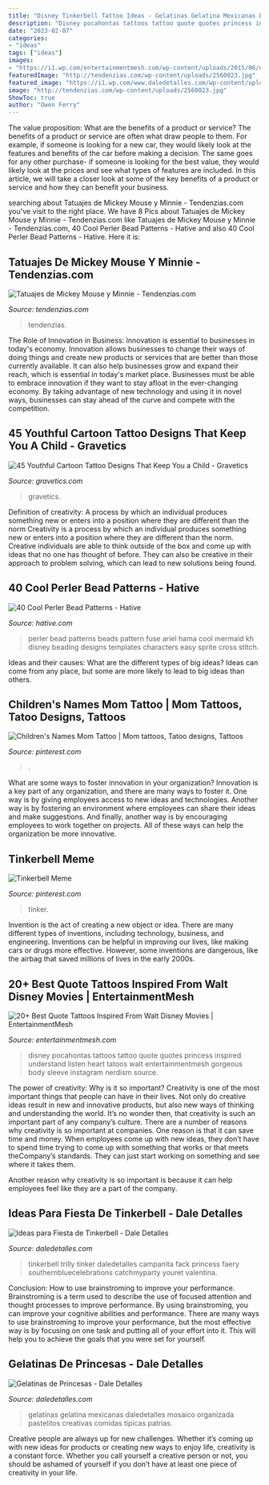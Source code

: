 ```yaml
---
title: "Disney Tinkerbell Tattoo Ideas - Gelatinas Gelatina Mexicanas Daledetalles Mosaico Organizada Pastelitos Creativas Comidas Típicas Patrias"
description: "Disney pocahontas tattoos tattoo quote quotes princess inspired understand listen heart tatoos walt entertainmentmesh gorgeous body sleeve instagram nerdism source"
date: "2023-02-07"
categories:
- "ideas"
tags: ["ideas"]
images:
- "https://i1.wp.com/entertainmentmesh.com/wp-content/uploads/2015/06/disney-quote.jpg"
featuredImage: "http://tendenzias.com/wp-content/uploads/2560023.jpg"
featured_image: "https://i1.wp.com/www.daledetalles.com/wp-content/uploads/2016/06/gelatina-princesa7.jpg"
image: "http://tendenzias.com/wp-content/uploads/2560023.jpg"
ShowToc: true
author: "Owen Ferry"
---
```



The value proposition: What are the benefits of a product or service?
The benefits of a product or service are often what draw people to them. For example, if someone is looking for a new car, they would likely look at the features and benefits of the car before making a decision. The same goes for any other purchase- if someone is looking for the best value, they would likely look at the prices and see what types of features are included. In this article, we will take a closer look at some of the key benefits of a product or service and how they can benefit your business.

	

		
searching about Tatuajes de Mickey Mouse y Minnie - Tendenzias.com you've visit to the right place. We have 8 Pics about Tatuajes de Mickey Mouse y Minnie - Tendenzias.com like Tatuajes de Mickey Mouse y Minnie - Tendenzias.com, 40 Cool Perler Bead Patterns - Hative and also 40 Cool Perler Bead Patterns - Hative. Here it is:
		
    
## Tatuajes De Mickey Mouse Y Minnie - Tendenzias.com

<img loading=lazy src="http://tendenzias.com/wp-content/uploads/2560023.jpg" onerror="this.onerror=null;this.src='https://tse2.mm.bing.net/th?id=OIP.Esa_Fxq5LlTrw9bWZmtjqQHaJ6&amp;pid=15.1';" alt="Tatuajes de Mickey Mouse y Minnie - Tendenzias.com">

_Source: tendenzias.com_

>tendenzias. 

	

The Role of Innovation in Business:
Innovation is essential to businesses in today's economy. Innovation allows businesses to change their ways of doing things and create new products or services that are better than those currently available. It can also help businesses grow and expand their reach, which is essential in today's market place.
Businesses must be able to embrace innovation if they want to stay afloat in the ever-changing economy. By taking advantage of new technology and using it in novel ways, businesses can stay ahead of the curve and compete with the competition.

    
## 45 Youthful Cartoon Tattoo Designs That Keep You A Child - Gravetics

<img loading=lazy src="https://www.gravetics.com/wp-content/uploads/2017/07/Sassy-Power-Girl-Catoon-Tattoo-Design-768x768.jpg" onerror="this.onerror=null;this.src='https://tse4.mm.bing.net/th?id=OIP.grGjhAMCx7aHpCghzksVPQHaHa&amp;pid=15.1';" alt="45 Youthful Cartoon Tattoo Designs That Keep You a Child - Gravetics">

_Source: gravetics.com_

>gravetics. 

	

Definition of creativity: A process by which an individual produces something new or enters into a position where they are different than the norm
Creativity is a process by which an individual produces something new or enters into a position where they are different than the norm. Creative individuals are able to think outside of the box and come up with ideas that no one has thought of before. They can also be creative in their approach to problem solving, which can lead to new solutions being found.

    
## 40 Cool Perler Bead Patterns - Hative

<img loading=lazy src="https://hative.com/wp-content/uploads/2014/04/perler-beads-patterns/4-mermaid-beads-patterns.png" onerror="this.onerror=null;this.src='https://tse3.mm.bing.net/th?id=OIP.Q0wi4k93zEFXLuBWbpCVOAHaHa&amp;pid=15.1';" alt="40 Cool Perler Bead Patterns - Hative">

_Source: hative.com_

>perler bead patterns beads pattern fuse ariel hama cool mermaid kh disney beading designs templates characters easy sprite cross stitch. 

	

Ideas and their causes: What are the different types of big ideas?
Ideas can come from any place, but some are more likely to lead to big ideas than others.

    
## Children&#039;s Names Mom Tattoo | Mom Tattoos, Tatoo Designs, Tattoos

<img loading=lazy src="https://i.pinimg.com/736x/df/84/26/df8426cb315bc0cce3edf55c19c01211--children-names-tatoo-designs.jpg" onerror="this.onerror=null;this.src='https://tse1.mm.bing.net/th?id=OIP.rFTxhBzyIyyuK9_zbzlDAgHaJ3&amp;pid=15.1';" alt="Children&#039;s Names Mom Tattoo | Mom tattoos, Tatoo designs, Tattoos">

_Source: pinterest.com_

>. 

	

What are some ways to foster innovation in your organization?
Innovation is a key part of any organization, and there are many ways to foster it. One way is by giving employees access to new ideas and technologies. Another way is by fostering an environment where employees can share their ideas and make suggestions. And finally, another way is by encouraging employees to work together on projects. All of these ways can help the organization be more innovative.

    
## Tinkerbell Meme

<img loading=lazy src="https://i.pinimg.com/736x/8d/85/dd/8d85dd528b99c6bd9effb6281758ce14.jpg" onerror="this.onerror=null;this.src='https://tse2.mm.bing.net/th?id=OIP.vwzrduCRRTWY8mj4UA9bGwHaLN&amp;pid=15.1';" alt="Tinkerbell Meme">

_Source: pinterest.com_

>tinker. 

	

Invention is the act of creating a new object or idea. There are many different types of inventions, including technology, business, and engineering. Inventions can be helpful in improving our lives, like making cars or drugs more effective. However, some inventions are dangerous, like the airbag that saved millions of lives in the early 2000s.

    
## 20+ Best Quote Tattoos Inspired From Walt Disney Movies | EntertainmentMesh

<img loading=lazy src="https://i1.wp.com/entertainmentmesh.com/wp-content/uploads/2015/06/disney-quote.jpg" onerror="this.onerror=null;this.src='https://tse1.mm.bing.net/th?id=OIP.S941yFwXLAPemSZyQ_nhgAHaHa&amp;pid=15.1';" alt="20+ Best Quote Tattoos Inspired From Walt Disney Movies | EntertainmentMesh">

_Source: entertainmentmesh.com_

>disney pocahontas tattoos tattoo quote quotes princess inspired understand listen heart tatoos walt entertainmentmesh gorgeous body sleeve instagram nerdism source. 

	

The power of creativity: Why is it so important?
Creativity is one of the most important things that people can have in their lives. Not only do creative ideas result in new and innovative products, but also new ways of thinking and understanding the world. It’s no wonder then, that creativity is such an important part of any company’s culture.
There are a number of reasons why creativity is so important at companies. One reason is that it can save time and money. When employees come up with new ideas, they don’t have to spend time trying to come up with something that works or that meets theCompany’s standards. They can just start working on something and see where it takes them.

Another reason why creativity is so important is because it can help employees feel like they are a part of the company.

    
## Ideas Para Fiesta De Tinkerbell - Dale Detalles

<img loading=lazy src="https://i1.wp.com/www.daledetalles.com/wp-content/uploads/2015/06/fiesta-tinkerbell7.jpg" onerror="this.onerror=null;this.src='https://tse3.mm.bing.net/th?id=OIP.VgW_qIQJgtIz0wNpP6vcBwHaLG&amp;pid=15.1';" alt="Ideas para Fiesta de Tinkerbell - Dale Detalles">

_Source: daledetalles.com_

>tinkerbell trilly tinker daledetalles campanita fack princess faery southernbluecelebrations catchmyparty youret valentina. 

	

Conclusion: How to use brainstroming to improve your performance.
Brainstroming is a term used to describe the use of focused attention and thought processes to improve performance. By using brainstroming, you can improve your cognitive abilities and performance. There are many ways to use brainstroming to improve your performance, but the most effective way is by focusing on one task and putting all of your effort into it. This will help you to achieve the goals that you were set for yourself.

    
## Gelatinas De Princesas - Dale Detalles

<img loading=lazy src="https://i1.wp.com/www.daledetalles.com/wp-content/uploads/2016/06/gelatina-princesa7.jpg" onerror="this.onerror=null;this.src='https://tse4.mm.bing.net/th?id=OIP.QRCTarcUDZRlJ0wOVG4VYAHaJ7&amp;pid=15.1';" alt="Gelatinas de Princesas - Dale Detalles">

_Source: daledetalles.com_

>gelatinas gelatina mexicanas daledetalles mosaico organizada pastelitos creativas comidas típicas patrias. 

	

Creative people are always up for new challenges. Whether it’s coming up with new ideas for products or creating new ways to enjoy life, creativity is a constant force. Whether you call yourself a creative person or not, you should be ashamed of yourself if you don’t have at least one piece of creativity in your life.

